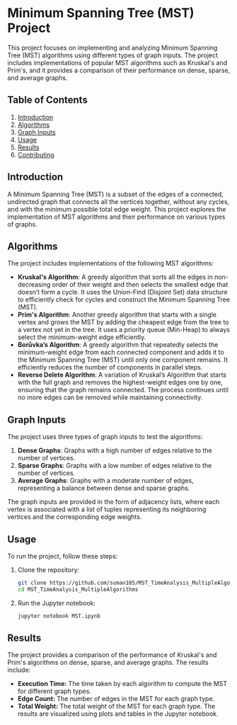 # Minimum Spanning Tree (MST) Project

This project focuses on implementing and analyzing Minimum Spanning Tree (MST) algorithms using different types of graph inputs. The project includes implementations of popular MST algorithms such as Kruskal's and Prim's, and it provides a comparison of their performance on dense, sparse, and average graphs.

## Table of Contents

1. [Introduction](#introduction)
2. [Algorithms](#algorithms)
3. [Graph Inputs](#graph-inputs)
4. [Usage](#usage)
5. [Results](#results)
6. [Contributing](#contributing)

## Introduction

A Minimum Spanning Tree (MST) is a subset of the edges of a connected, undirected graph that connects all the vertices together, without any cycles, and with the minimum possible total edge weight. This project explores the implementation of MST algorithms and their performance on various types of graphs.

## Algorithms

The project includes implementations of the following MST algorithms:

- **Kruskal's Algorithm**:  A greedy algorithm that sorts all the edges in non-decreasing order of their weight and then selects the smallest edge that doesn’t form a cycle. It uses the Union-Find (Disjoint Set) data structure to efficiently check for cycles and construct the Minimum Spanning Tree (MST).
- **Prim's Algorithm**: Another greedy algorithm that starts with a single vertex and grows the MST by adding the cheapest edge from the tree to a vertex not yet in the tree. It uses a priority queue (Min-Heap) to always select the minimum-weight edge efficiently.
- **Borůvka’s Algorithm**:  A greedy algorithm that repeatedly selects the minimum-weight edge from each connected component and adds it to the Minimum Spanning Tree (MST) until only one component remains. It efficiently reduces the number of components in parallel steps.
- **Reverse Delete Algorithm**: A variation of Kruskal’s Algorithm that starts with the full graph and removes the highest-weight edges one by one, ensuring that the graph remains connected. The process continues until no more edges can be removed while maintaining connectivity.

## Graph Inputs

The project uses three types of graph inputs to test the algorithms:

1. **Dense Graphs**: Graphs with a high number of edges relative to the number of vertices.
2. **Sparse Graphs**: Graphs with a low number of edges relative to the number of vertices.
3. **Average Graphs**: Graphs with a moderate number of edges, representing a balance between dense and sparse graphs.

The graph inputs are provided in the form of adjacency lists, where each vertex is associated with a list of tuples representing its neighboring vertices and the corresponding edge weights.

## Usage

To run the project, follow these steps:

1. Clone the repository:
   ```bash
   git clone https://github.com/suman105/MST_TimeAnalysis_MultipleAlgorithms.git
   cd MST_TimeAnalysis_MultipleAlgorithms
2. Run the Jupyter notebook:
   ```bash
   jupyter notebook MST.ipynb

## Results
The project provides a comparison of the performance of Kruskal's and Prim's algorithms on dense, sparse, and average graphs. The results include:
  - **Execution Time:** The time taken by each algorithm to compute the MST for different graph types.
  - **Edge Count:** The number of edges in the MST for each graph type.
  - **Total Weight:** The total weight of the MST for each graph type.
The results are visualized using plots and tables in the Jupyter notebook.

